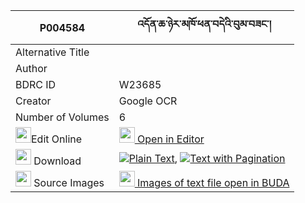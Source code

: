 |P004584|འདོན་ཆ་ཉེར་མཁོ་ཕན་བདེའི་བུམ་བཟང་། 
| --- | --- 
|Alternative Title |
|Author | 
|BDRC ID | W23685
|Creator | Google OCR
|Number of Volumes| 6
|<img width="25" src="https://img.icons8.com/color/25/000000/edit-property.png">Edit Online| [<img width="25" src="https://avatars.githubusercontent.com/u/45091458?s=200&v=4"> Open in Editor](http://editor.openpecha.org/P004584)
|<img width="25" src="https://img.icons8.com/fluent/48/000000/download-2.png"/>  Download | [![](https://img.icons8.com/color/20/000000/txt.png)Plain Text](https://github.com/Openpecha/P004584/releases/download/v1/don_cha_nyer_kho_pende_i_bum_z_plain_P004584.zip), [![](https://img.icons8.com/color/20/000000/txt.png)Text with Pagination](https://github.com/Openpecha/P004584/releases/download/v1/don_cha_nyer_kho_pende_i_bum_z_pages_P004584.zip)
|<img width="25" src="https://img.icons8.com/plasticine/100/000000/pictures-folder.png"/>  Source Images | [<img width="25" src="https://library.bdrc.io/icons/BUDA-small.svg"> Images of text file open in BUDA](https://library.bdrc.io/show/bdr:W23685)